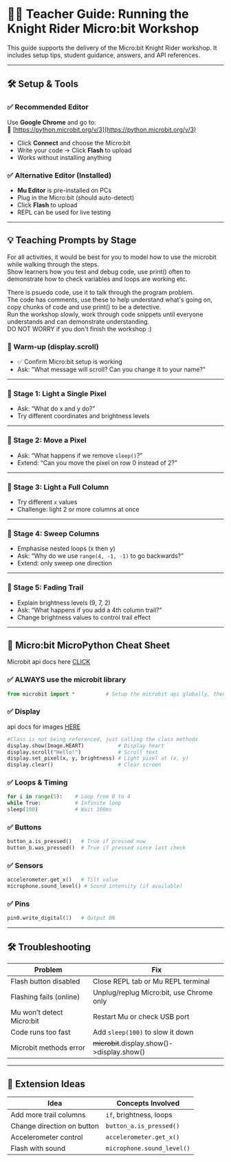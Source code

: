 
# 👩‍🏫 Teacher Guide: Running the Knight Rider Micro:bit Workshop

This guide supports the delivery of the Micro:bit Knight Rider workshop. It includes setup tips, student guidance, answers, and API references.

---

## 🛠️ Setup & Tools

### ✅ Recommended Editor
Use **Google Chrome** and go to:  
🔗 [https://python.microbit.org/v/3](https://python.microbit.org/v/3)

- Click **Connect** and choose the Micro:bit
- Write your code → Click **Flash** to upload
- Works without installing anything

### ✅ Alternative Editor (Installed)
- **Mu Editor** is pre-installed on PCs
- Plug in the Micro:bit (should auto-detect)
- Click **Flash** to upload
- REPL can be used for live testing

---

## 💡 Teaching Prompts by Stage

For all activities, it would be best for you to model how to use the microbit while walking through the steps.      
Show learners how you test and debug code, use print() often to demonstrate how to check variables and loops are working etc.  

There is psuedo code, use it to talk through the program problem.      
The code has comments, use these to help understand what's going on, copy chunks of code and use print() to be a detective.        
Run the workshop slowly, work through code snippets until everyone understands and can demonstrate understanding.     
DO NOT WORRY if you don't finish the workshop :)

### 🌟 Warm-up (display.scroll)
- ✅ Confirm Micro:bit setup is working
- Ask: "What message will scroll? Can you change it to your name?"

---

### 🧱 Stage 1: Light a Single Pixel
- Ask: “What do x and y do?”
- Try different coordinates and brightness levels

---

### 🔁 Stage 2: Move a Pixel
- Ask: “What happens if we remove `sleep()`?”
- Extend: “Can you move the pixel on row 0 instead of 2?”

---

### 🧱 Stage 3: Light a Full Column
- Try different `x` values
- Challenge: light 2 or more columns at once

---

### 🔁 Stage 4: Sweep Columns
- Emphasise nested loops (x then y)
- Ask: “Why do we use `range(4, -1, -1)` to go backwards?”
- Extend: only sweep one direction

---

### 🌟 Stage 5: Fading Trail
- Explain brightness levels (9, 7, 2)
- Ask: “What happens if you add a 4th column trail?”
- Change brightness values to control trail effect

---

## 🧾 Micro:bit MicroPython Cheat Sheet

Microbit api docs here [CLICK](https://microbit-micropython.readthedocs.io/en/v2-docs/)

### ✅ ALWAYS use the microbit library
```python
from microbit import *          # Setup the microbit api globally, then there's no need to call the class, just call the methods(see below).

```

### ✅ Display
api docs for images [HERE](https://microbit-micropython.readthedocs.io/en/v2-docs/tutorials/images.html#images)
```python
#Class is not being referenced, just calling the class methods
display.show(Image.HEART)           # Display heart
display.scroll("Hello!")            # Scroll text
display.set_pixel(x, y, brightness) # Light pixel at (x, y)
display.clear()                     # Clear screen
```

### ✅ Loops & Timing
```python
for i in range(5):    # Loop from 0 to 4
while True:           # Infinite loop
sleep(100)            # Wait 100ms
```

### ✅ Buttons
```python
button_a.is_pressed()   # True if pressed now
button_b.was_pressed()  # True if pressed since last check
```

### ✅ Sensors
```python
accelerometer.get_x()   # Tilt value
microphone.sound_level() # Sound intensity (if available)
```

### ✅ Pins
```python
pin0.write_digital(1)   # Output ON
```

---

## 🛠️ Troubleshooting

| Problem                  | Fix                                      |
|--------------------------|------------------------------------------|
| Flash button disabled    | Close REPL tab or Mu REPL terminal       |
| Flashing fails (online)  | Unplug/replug Micro:bit, use Chrome only |
| Mu won’t detect Micro:bit| Restart Mu or check USB port             |
| Code runs too fast       | Add `sleep(100)` to slow it down         |
| Microbit methods error   | ~~microbit~~.display.show()->display.show()|


---

## 🏁 Extension Ideas

| Idea                      | Concepts Involved            |
|---------------------------|------------------------------|
| Add more trail columns    | `if`, brightness, loops      |
| Change direction on button| `button_a.is_pressed()`      |
| Accelerometer control     | `accelerometer.get_x()`      |
| Flash with sound          | `microphone.sound_level()`   |

